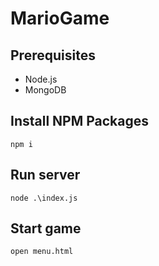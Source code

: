 # MarioGame
## Prerequisites
* Node.js
* MongoDB
## Install NPM Packages
`npm i`
## Run server 
`node .\index.js`
## Start game
`open menu.html`
